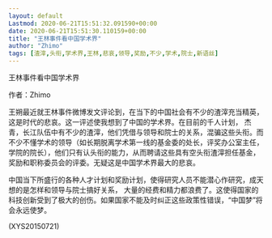 ```yaml
---
layout: default
Lastmod: 2020-06-21T15:51:32.091590+00:00
date: 2020-06-21T15:51:30.110159+00:00
title: "王林事件看中国学术界"
author: "Zhimo"
tags: [渣滓,头衔,学术界,王林,悲哀,领导,奖励,不少,学术,院士,新语丝]
---
```


王林事件看中国学术界

作者：Zhimo

王朔最近就王林事件微博发文评论到，在当下的中国社会有不少的渣滓充当精英，这是时代的悲哀。这一评述使我想到了中国的学术界。在目前的千人计划， 杰青，长江队伍中有不少的渣滓，他们凭借与领导和院士的关系，混骗这些头衔。而不少不懂学术的领导（如长期脱离学术第一线的基金委的处长，评奖办公室主任， 学院的院长），他们只有认头衔的能力，从而聘请这些具有空头衔渣滓担任基金，奖励和职称委员会的评委。无疑这是中国学术界最大的悲哀。

中国当下所盛行的各种人才计划和奖励计划，使得研究人员不能潜心作研究，成天想的是怎样和领导与院士搞好关系， 大量的经费和精力都浪费了。这使得国家的科技创新受到了极大的创伤。如果国家不能及时纠正这些政策性错误，“中国梦”将会永远使梦。

(XYS20150721)

